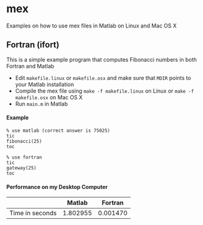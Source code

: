 # mex
Examples on how to use mex files in Matlab on Linux and Mac OS X

## Fortran (ifort)
This is a simple example program that computes Fibonacci numbers in both Fortran and Matlab 

 * Edit `makefile.linux` or `makefile.osx` and make sure that `MDIR` points to your Matlab installation
 * Compile the mex file using `make -f makefile.linux` on Linux or `make -f makefile.osx` on Mac OS X
 * Run `main.m` in Matlab

#### Example 
```{matlab}
% use matlab (correct answer is 75025)
tic
fibonacci(25)
toc

% use fortran
tic
gateway(25)
toc
```

#### Performance on my Desktop Computer

|  | Matlab | Fortran |
|------|-------|--------|
|Time in seconds|1.802955 | 0.001470
